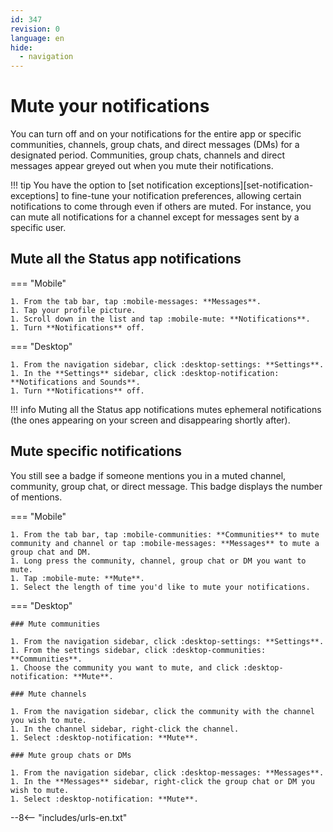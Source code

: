 ```yaml
---
id: 347
revision: 0
language: en
hide:
  - navigation
---
```


# Mute your notifications

You can turn off and on your notifications for the entire app or specific communities, channels, group chats, and direct messages (DMs) for a designated period. Communities, group chats, channels and direct messages appear greyed out when you mute their notifications.

!!! tip
    You have the option to [set notification exceptions][set-notification-exceptions] to fine-tune your notification preferences, allowing certain notifications to come through even if others are muted. For instance, you can mute all notifications for a channel except for messages sent by a specific user.

## Mute all the Status app notifications

=== "Mobile"

    1. From the tab bar, tap :mobile-messages: **Messages**.
    1. Tap your profile picture.
    1. Scroll down in the list and tap :mobile-mute: **Notifications**.
    1. Turn **Notifications** off.

=== "Desktop"

    1. From the navigation sidebar, click :desktop-settings: **Settings**. 
    1. In the **Settings** sidebar, click :desktop-notification: **Notifications and Sounds**.
    1. Turn **Notifications** off.

!!! info
    Muting all the Status app notifications mutes ephemeral notifications (the ones appearing on your screen and disappearing shortly after).

## Mute specific notifications

You still see a badge if someone mentions you in a muted channel, community, group chat, or direct message. This badge displays the number of mentions.

=== "Mobile"

    1. From the tab bar, tap :mobile-communities: **Communities** to mute community and channel or tap :mobile-messages: **Messages** to mute a group chat and DM. 
    1. Long press the community, channel, group chat or DM you want to mute.
    1. Tap :mobile-mute: **Mute**.
    1. Select the length of time you'd like to mute your notifications.

=== "Desktop"

    ### Mute communities

    1. From the navigation sidebar, click :desktop-settings: **Settings**.
    1. From the settings sidebar, click :desktop-communities: **Communities**.
    1. Choose the community you want to mute, and click :desktop-notification: **Mute**.

    ### Mute channels

    1. From the navigation sidebar, click the community with the channel you wish to mute.
    1. In the channel sidebar, right-click the channel.
    1. Select :desktop-notification: **Mute**.

    ### Mute group chats or DMs

    1. From the navigation sidebar, click :desktop-messages: **Messages**.
    1. In the **Messages** sidebar, right-click the group chat or DM you wish to mute.
    1. Select :desktop-notification: **Mute**.

--8<-- "includes/urls-en.txt"
